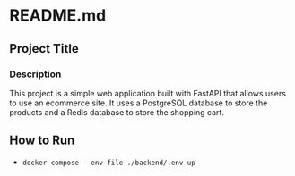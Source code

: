 # README.md

## Project Title

### Description

This project is a simple web application built with FastAPI that allows users to use an ecommerce site. It uses a PostgreSQL database to store the products and a Redis database to store the shopping cart.

## How to Run

- `docker compose --env-file ./backend/.env up`
